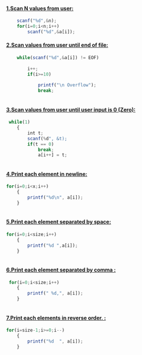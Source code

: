 #### [1.Scan N values from user: ](https://github.com/1834902551/cse214/blob/master/Lab1/1.c)

```javascript
    scanf("%d",&n);
    for(i=0;i<n;i++)
        scanf("%d",&a[i]);

  ```  
    
#### [2.Scan values from user until end of file: ](https://github.com/1834902551/cse214/blob/master/Lab1/2.c)

```javascript
    while(scanf("%d",&a[i]) != EOF)
    
        i++;
        if(i>=10)
        
            printf("\n Overflow");
            break;
            
```

#### [3.Scan values from user until user input is 0 (Zero): ](https://github.com/1834902551/cse214/blob/master/Lab1/3.c)
```javascript
 while(1)
    {
        int t;
        scanf(%d", &t);
        if(t == 0)
            break;
            a[i++] = t;
        
```


#### [4.Print each element in newline: ](https://github.com/1834902551/cse214/blob/master/Lab1/4.c)
```javascript
for(i=0;i<x;i++)
    {
        printf("%d\n", a[i]);
    }
    
```

#### [5.Print each element separated by space: ](https://github.com/1834902551/cse214/blob/master/Lab1/5.c)
```javascript
for(i=0;i<size;i++)
    {
        printf("%d ",a[i]);
    }
    
```

#### [6.Print each element separated by comma : ](https://github.com/1834902551/cse214/blob/master/Lab1/6.c)
```javascript
 for(i=0;i<size;i++)
    {
        printf(" %d,", a[i]);
    }
    
```

#### [7.Print each elements in reverse order. : ](https://github.com/1834902551/cse214/blob/master/Lab1/7.c)
```javascript
for(i=size-1;i>=0;i--)
    {
        printf("%d  ", a[i]);
    }
```


